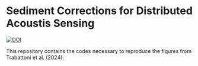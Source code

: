 # Sediment Corrections for Distributed Acoustis Sensing

[![DOI](https://zenodo.org/badge/748286787.svg)](https://zenodo.org/doi/10.5281/zenodo.10678784)

This repository contains the codes necessary to reproduce the figures from Trabattoni et al. (2024).
